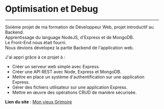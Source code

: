 # Optimisation et Debug

---

Sixième projet de ma formation de Développeur Web, projet introductif au Backend.  
Apprentissage du language NodeJS, d'Express et de MongoDB.  
Le Front-End nous était fourni.  
Nous devions dévelopez la partie Backend de l'application web.

J'ai appri grâce à ce projet à :

- Créer un serveur web simple avec Express.
- Créer une API REST avec Node, Express et MongoDB.
- Mettre en place un système d'authentification sur une application Express.
- Gérer des fichiers utilisateur sur une application Express.
- Mettre en œuvre des opérations CRUD de manière sécurisée.

**Lien du site** : [Mon vieux Grimoire](https://dirtdover.github.io/Mon-vieux-Grimoire/)
